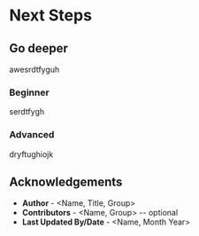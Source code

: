 # Next Steps

## Go deeper

awesrdtfyguh

### Beginner
serdtfygh

### Advanced

dryftughiojk



## Acknowledgements
* **Author** - <Name, Title, Group>
* **Contributors** -  <Name, Group> -- optional
* **Last Updated By/Date** - <Name, Month Year>
